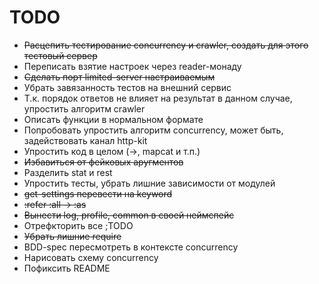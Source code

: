 # TODO

* ~~Расцепить тестирование concurrency и crawler, создать для этого тестовый сервер~~
* Переписать взятие настроек через reader-монаду
* ~~Сделать порт limited-server настраиваемым~~
* Убрать завязанность тестов на внешний сервис
* Т.к. порядок ответов не влияет на результат в данном случае, упростить алгоритм crawler
* Описать функции в нормальном формате
* Попробовать упростить алгоритм concurrency, может быть, задействовать канал http-kit
* Упростить код в целом (->, mapcat и т.п.)
* ~~Избавиться от фейковых аругментов~~
* Разделить stat и rest
* Упростить тесты, убрать лишние зависимости от модулей
* ~~get-settings перевести на keyword~~
* ~~:refer :all -> :as~~
* ~~Вынести log, profile, common в своей неймспейс~~
* Отрефкторить все ;TODO
* ~~Убрать лишние require~~
* BDD-spec пересмотреть в контексте concurrency
* Нарисовать схему concurrency
* Пофиксить README
